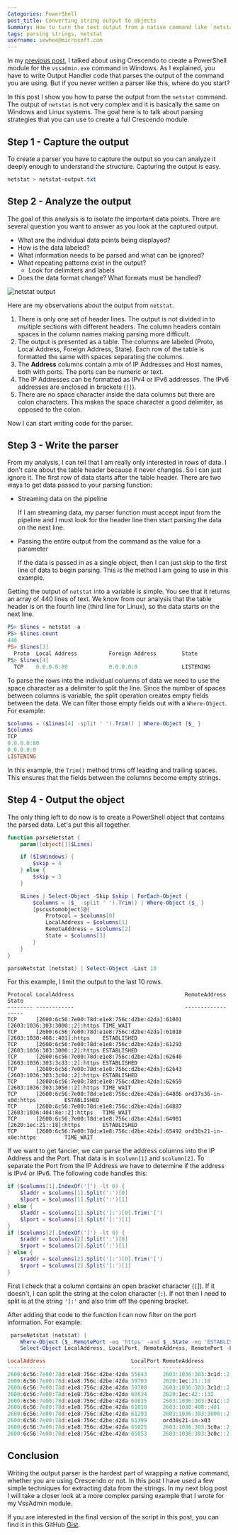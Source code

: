 ```yaml
---
Categories: PowerShell
post_title: Converting string output to objects
Summary: How to turn the text output from a native command like `netstat` into a PowerShell object.
tags: parsing strings, netstat
username: sewhee@microsoft.com
---
```

In my [previous post][1], I talked about using Crescendo to create a PowerShell module for the
`vssadmin.exe` command in Windows. As I explained, you have to write Output Handler code that parses
the output of the command you are using. But if you never written a parser like this, where do you
start?

In this post I show you how to parse the output from the `netstat` command. The output of `netstat`
is not very complex and it is basically the same on Windows and Linux systems. The goal here is to
talk about parsing strategies that you can use to create a full Crescendo module.

## Step 1 - Capture the output

To create a parser you have to capture the output so you can analyze it deeply enough to understand
the structure. Capturing the output is easy.

```powershell
netstat > netstat-output.txt
```

## Step 2 - Analyze the output

The goal of this analysis is to isolate the important data points. There are several question you
want to answer as you look at the captured output.

- What are the individual data points being displayed?
- How is the data labeled?
- What information needs to be parsed and what can be ignored?
- What repeating patterns exist in the output?
  - Look for delimiters and labels
- Does the data format change? What formats must be handled?

![netstat output](netstat-output.png)

Here are my observations about the output from `netstat`.

1. There is only one set of header lines. The output is not divided in to multiple sections with
   different headers. The column headers contain spaces in the column names making parsing more
   difficult.
1. The output is presented as a table. The columns are labeled (Proto, Local Address, Foreign
   Address, State). Each row of the table is formatted the same with spaces separating the columns.
1. The **Address** columns contain a mix of IP Addresses and Host names, both with ports. The ports
   can be numeric or text.
1. The IP Addresses can be formatted as IPv4 or IPv6 addresses. The IPv6 addresses are enclosed in
   brackets (`[]`).
1. There are no space character inside the data columns but there are colon characters. This makes
   the space character a good delimiter, as opposed to the colon.

Now I can start writing code for the parser.

## Step 3 - Write the parser

From my analysis, I can tell that I am really only interested in rows of data. I don't care about
the table header because it never changes. So I can just ignore it. The first row of data starts
after the table header. There are two ways to get data passed to your parsing function:

- Streaming data on the pipeline

  If I am streaming data, my parser function must accept input from the pipeline and I must look for
  the header line then start parsing the data on the next line.

- Passing the entire output from the command as the value for a parameter

  If the data is passed in as a single object, then I can just skip to the first line of data to
  begin parsing. This is the method I am going to use in this example.

Getting the output of `netstat` into a variable is simple. You see that it returns an array of 440
lines of text. We know from our analysis that the table header is on the fourth line (third line for
Linux), so the data starts on the next line.

```powershell
PS> $lines = netstat -a
PS> $lines.count
440
PS> $lines[3]
  Proto  Local Address          Foreign Address        State
PS> $lines[4]
  TCP    0.0.0.0:80             0.0.0.0:0              LISTENING
```

To parse the rows into the individual columns of data we need to use the space character as a
delimiter to split the line. Since the number of spaces between columns is variable, the split
operation creates empty fields between the data. We can filter those empty fields out with a
`Where-Object`. For example:

```powershell
$columns = ($lines[4] -split ' ').Trim() | Where-Object {$_ }
$columns
TCP
0.0.0.0:80
0.0.0.0:0
LISTENING
```

In this example, the `Trim()` method trims off leading and trailing spaces. This ensures that the
fields between the columns become empty strings.

## Step 4 - Output the object

The only thing left to do now is to create a PowerShell object that contains the parsed data. Let's
put this all together.

```powershell
function parseNetstat {
    param([object[]]$Lines)

    if ($IsWindows) {
        $skip = 4
    } else {
        $skip = 3
    }

    $Lines | Select-Object -Skip $skip | ForEach-Object {
        $columns = ($_ -split ' ').Trim() | Where-Object {$_ }
        [pscustomobject]@{
            Protocol = $columns[0]
            LocalAddress = $columns[1]
            RemoteAddress = $columns[2]
            State = $columns[3]
        }
    }
}

parseNetstat (netstat) | Select-Object -Last 10
```

For this example, I limit the output to the last 10 rows.

```powershell-console
Protocol LocalAddress                                   RemoteAddress                 State
-------- ------------                                   -------------                 -----
TCP      [2600:6c56:7e00:78d:e1e8:756c:d2be:42da]:61001 [2603:1036:303:3000::2]:https TIME_WAIT
TCP      [2600:6c56:7e00:78d:e1e8:756c:d2be:42da]:61018 [2603:1030:408::401]:https    ESTABLISHED
TCP      [2600:6c56:7e00:78d:e1e8:756c:d2be:42da]:61293 [2603:1036:303:3000::2]:https ESTABLISHED
TCP      [2600:6c56:7e00:78d:e1e8:756c:d2be:42da]:62640 [2603:1036:303:3c33::2]:https ESTABLISHED
TCP      [2600:6c56:7e00:78d:e1e8:756c:d2be:42da]:62643 [2603:1036:303:3c04::2]:https ESTABLISHED
TCP      [2600:6c56:7e00:78d:e1e8:756c:d2be:42da]:62659 [2603:1036:303:3050::2]:https TIME_WAIT
TCP      [2600:6c56:7e00:78d:e1e8:756c:d2be:42da]:64886 ord37s36-in-x0d:https         ESTABLISHED
TCP      [2600:6c56:7e00:78d:e1e8:756c:d2be:42da]:64887 [2603:1036:404:8e::2]:https   TIME_WAIT
TCP      [2600:6c56:7e00:78d:e1e8:756c:d2be:42da]:64901 [2620:1ec:21::18]:https       ESTABLISHED
TCP      [2600:6c56:7e00:78d:e1e8:756c:d2be:42da]:65492 ord30s21-in-x0e:https         TIME_WAIT
```

If we want to get fancier, we can parse the address columns into the IP Address and the Port. That
data is in `$column[1]` and `$column[2]`. To separate the Port from the IP Address we have to
determine if the address is IPv4 or IPv6. The following code handles this:

```powershell
if ($columns[1].IndexOf('[') -lt 0) {
    $laddr = $columns[1].Split(':')[0]
    $lport = $columns[1].Split(':')[1]
} else {
    $laddr = $columns[1].Split(']:')[0].Trim('[')
    $lport = $columns[1].Split(']:')[1]
}
if ($columns[2].IndexOf('[') -lt 0) {
    $raddr = $columns[2].Split(':')[0]
    $rport = $columns[2].Split(':')[1]
} else {
    $raddr = $columns[2].Split(']:')[0].Trim('[')
    $rport = $columns[2].Split(']:')[1]
}
```

First I check that a column contains an open bracket character (`[`]). If it doesn't, I can split
the string at the colon character (`:`). If not then I need to split is at the string `']:'` and
also trim off the opening bracket.

After adding that code to the function I can now filter on the port information. For example:

```powershell
 parseNetstat (netstat) |
    Where-Object {$_.RemotePort -eq 'https' -and $_.State -eq 'ESTABLISHED'} |
    Select-Object LocalAddress, LocalPort, RemoteAddress, RemotePort -Last 10

LocalAddress                           LocalPort RemoteAddress         RemotePort
------------                           --------- -------------         ----------
2600:6c56:7e00:78d:e1e8:756c:d2be:42da 55643     2603:1036:303:3c1d::2 https
2600:6c56:7e00:78d:e1e8:756c:d2be:42da 59703     2620:1ec:21::18       https
2600:6c56:7e00:78d:e1e8:756c:d2be:42da 59708     2603:1036:303:3c1d::2 https
2600:6c56:7e00:78d:e1e8:756c:d2be:42da 60834     2620:1ec:42::132      https
2600:6c56:7e00:78d:e1e8:756c:d2be:42da 60835     2603:1036:303:3c1c::2 https
2600:6c56:7e00:78d:e1e8:756c:d2be:42da 61018     2603:1030:408::401    https
2600:6c56:7e00:78d:e1e8:756c:d2be:42da 61293     2603:1036:303:3000::2 https
2600:6c56:7e00:78d:e1e8:756c:d2be:42da 61399     ord30s21-in-x03       https
2600:6c56:7e00:78d:e1e8:756c:d2be:42da 65025     2603:1036:303:3c0a::2 https
2600:6c56:7e00:78d:e1e8:756c:d2be:42da 65053     2603:1036:303:3c0c::2 https
```

## Conclusion

Writing the output parser is the hardest part of wrapping a native command, whether you are using
Crescendo or not. In this post I have used a few simple techniques for extracting data from the
strings. In my next blog post I will take a closer look at a more complex parsing example that I
wrote for my VssAdmin module.

If you are interested in the final version of the script in this post, you can find it in this
GitHub [Gist][2].

<!-- link reference -->
[1]: https://devblogs.microsoft.com/powershell-community/my-crescendo-journey/
[2]: https://gist.github.com/sdwheeler/0ab90a646d401c2e0de36fac59b7cf65
